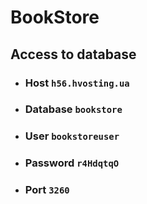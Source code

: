 # BookStore
## Access to database
- ### Host `h56.hvosting.ua`
- ### Database `bookstore`
- ### User `bookstoreuser`
- ### Password `r4HdqtqO`
- ### Port `3260`

